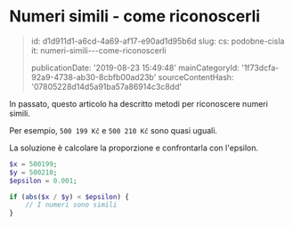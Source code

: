 Numeri simili - come riconoscerli
=================================

> id: d1d911d1-a6cd-4a69-af17-e90ad1d95b6d
> slug:
> 	cs: podobne-cisla
> 	it: numeri-simili---come-riconoscerli
> 
> publicationDate: '2019-08-23 15:49:48'
> mainCategoryId: '1f73dcfa-92a9-4738-ab30-8cbfb00ad23b'
> sourceContentHash: '07805228d14d5a91ba57a86914c3c8dd'

In passato, questo articolo ha descritto metodi per riconoscere numeri simili.

Per esempio, `500 199 Kč` e `500 210 Kč` sono quasi uguali.

La soluzione è calcolare la proporzione e confrontarla con l'epsilon.

```php
$x = 500199;
$y = 500210;
$epsilon = 0.001;

if (abs($x / $y) < $epsilon) {
    // I numeri sono simili
}
```
